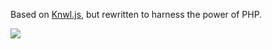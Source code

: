 Based on [Knwl.js](https://github.com/loadfive/Knwl.js), but rewritten to harness the power of PHP.

![](https://travis-ci.org/mlntn/knwl.svg?branch=master)